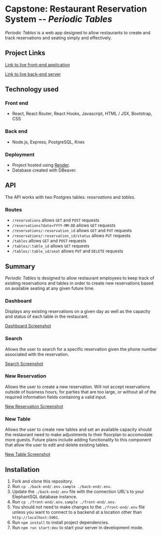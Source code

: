 # Capstone: Restaurant Reservation System -- _Periodic Tables_

_Periodic Tables_ is a web app designed to allow restaurants to create and track reservations and seating simply and effectively. 

## Project Links
[Link to live front-end application](https://restaurant-reservation-frontend-preview.onrender.com/dashboard) 

[Link to live back-end server](https://restaurant-reservation-backend-preview.onrender.com/reservations)

## Technology used

### Front end
- React, React Router, React Hooks, Javascript, HTML / JSX, Bootstrap, CSS
### Back end
- Node.js, Express, PostgreSQL, Knex 
### Deployment
- Project hosted using [Render](https://render.com/). 
- Database created with DBeaver.

## API
The API works with two Postgres tables: *reservations* and *tables*. 
### Routes
- `/reservations` allows `GET` and `POST` requests
- `/reservations?date=YYYY-MM-DD` allows `GET` requests
- `/reservations/:reservation_id` allows `GET` and `PUT` requests
- `/reservations/:reservation_id/status` allows `PUT` requests
- `/tables` allows `GET` and `POST` requests
- `/tables/:table_id` allows `GET` requests
- `/tables/:table_id/seat` allows `PUT` and `DELETE` requests

## Summary
*Periodic Tables* is designed to allow restaurant employees to keep track of existing reservations and tables in order to create new reservations based on available seating at any given future time.
### Dashboard
Displays any existing reservations on a given day as well as the capacity and status of each table in the restaurant.

[Dashboard Screenshot](https://imgur.com/a/aO4Fiv5)
### Search
Allows the user to search for a specific reservation given the phone number associated with the reservation.

[Search Screenshot](https://imgur.com/a/XxsqcUm)
### New Reservation
Allows the user to create a new reservation. Will not accept reservations outside of business hours, for parties that are too large, or without all of the required information fields containing a valid input.

[New Reservation Screenshot](https://imgur.com/a/aNS5Hci)
### New Table
Allows the user to create new tables and set an available capacity should the restaurant need to make adjustments to their floorplan to accomodate more guests. Future plans include adding functionality to this component that allow the user to edit and delete existing tables.

[New Table Screenshot](https://imgur.com/a/6fx2iV0)

## Installation

1. Fork and clone this repository.
1. Run `cp ./back-end/.env.sample ./back-end/.env`.
1. Update the `./back-end/.env` file with the connection URL's to your ElephantSQL database instance.
1. Run `cp ./front-end/.env.sample ./front-end/.env`.
1. You should not need to make changes to the `./front-end/.env` file unless you want to connect to a backend at a location other than `http://localhost:5001`.
1. Run `npm install` to install project dependencies.
1. Run `npm run start:dev` to start your server in development mode.
